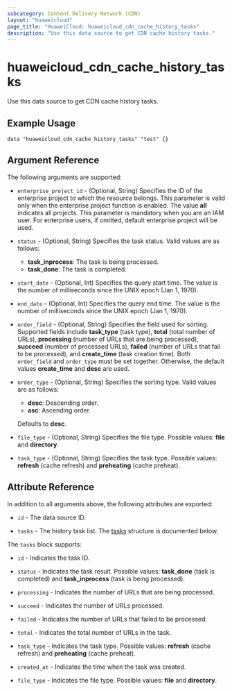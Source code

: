 ```yaml
---
subcategory: Content Delivery Network (CDN)
layout: "huaweicloud"
page_title: "HuaweiCloud: huaweicloud_cdn_cache_history_tasks"
description: "Use this data source to get CDN cache history tasks."
---
```


# huaweicloud_cdn_cache_history_tasks

Use this data source to get CDN cache history tasks.

## Example Usage

```hcl
data "huaweicloud_cdn_cache_history_tasks" "test" {}
```

## Argument Reference

The following arguments are supported:

* `enterprise_project_id` - (Optional, String) Specifies the ID of the enterprise project to which the resource belongs.
  This parameter is valid only when the enterprise project function is enabled. The value **all** indicates all projects.
  This parameter is mandatory when you are an IAM user.
  For enterprise users, if omitted, default enterprise project will be used.

* `status` - (Optional, String) Specifies the task status. Valid values are as follows:
  + **task_inprocess**: The task is being processed.
  + **task_done**: The task is completed.

* `start_date` - (Optional, Int) Specifies the query start time. The value is the number of milliseconds since
  the UNIX epoch (Jan 1, 1970).

* `end_date` - (Optional, Int) Specifies the query end time. The value is the number of milliseconds since
  the UNIX epoch (Jan 1, 1970).

* `order_field` - (Optional, String) Specifies the field used for sorting. Supported fields include
  **task_type** (task type), **total** (total number of URLs), **processing** (number of URLs that are being processed),
  **succeed** (number of processed URLs), **failed** (number of URLs that fail to be processed),
  and **create_time** (task creation time). Both `order_field` and `order_type` must be set together.
  Otherwise, the default values **create_time** and **desc** are used.

* `order_type` - (Optional, String) Specifies the sorting type. Valid values are as follows:
  + **desc**: Descending order.
  + **asc**: Ascending order.

  Defaults to **desc**.

* `file_type` - (Optional, String) Specifies the file type. Possible values: **file** and **directory**.

* `task_type` - (Optional, String) Specifies the task type. Possible values: **refresh** (cache refresh) and
  **preheating** (cache preheat).

## Attribute Reference

In addition to all arguments above, the following attributes are exported:

* `id` - The data source ID.

* `tasks` - The history task list.
  The [tasks](#CacheHistoryTasks_tasks) structure is documented below.

<a name="CacheHistoryTasks_tasks"></a>
The `tasks` block supports:

* `id` - Indicates the task ID.

* `status` - Indicates the task result. Possible values: **task_done** (task is completed) and
  **task_inprocess** (task is being processed).

* `processing` - Indicates the number of URLs that are being processed.

* `succeed` - Indicates the number of URLs processed.

* `failed` - Indicates the number of URLs that failed to be processed.

* `total` - Indicates the total number of URLs in the task.

* `task_type` - Indicates the task type. Possible values: **refresh** (cache refresh) and **preheating** (cache preheat).

* `created_at` - Indicates the time when the task was created.

* `file_type` - Indicates the file type. Possible values: **file** and **directory**.

